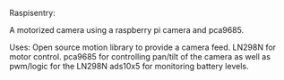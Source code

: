 Raspisentry:

A motorized camera using a raspberry pi camera and pca9685.

Uses:
Open source motion library to provide a camera feed.
LN298N for motor control.
pca9685 for controlling pan/tilt of the camera as well as pwm/logic for the LN298N
ads10x5 for monitoring battery levels.
